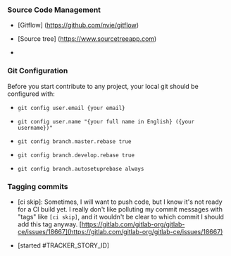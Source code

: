### Source Code Management

* [Gitflow] (https://github.com/nvie/gitflow)

* [Source tree] (https://www.sourcetreeapp.com)

*

### Git Configuration

Before you start contribute to any project, your local git should be configured with:

- `git config user.email {your email}`

- `git config user.name "{your full name in English} ({your username})"`

- `git config branch.master.rebase true`

- `git config branch.develop.rebase true`

- `git config branch.autosetuprebase always`

### Tagging commits

- [ci skip]: Sometimes, I will want to push code, but I know it's not ready for a CI build yet.  I really don't like  polluting my commit messages with "tags" like `[ci skip]`, and it wouldn't be clear to which commit I should add this tag anyway. [https://gitlab.com/gitlab-org/gitlab-ce/issues/18667](https://gitlab.com/gitlab-org/gitlab-ce/issues/18667)

- [started #TRACKER\_STORY\_ID]

